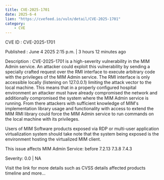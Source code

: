 ```yaml
---
title: CVE-2025-1701
date: 2025-6-4
lien: "https://cvefeed.io/vuln/detail/CVE-2025-1701"
category:
    - CVE
---
```


CVE ID : CVE-2025-1701

Published :  June 4
2025
2:15 p.m. | 3 hours
12 minutes ago

Description : CVE-2025-1701 is a high-severity vulnerability in the MIM Admin service. An attacker could exploit this vulnerability by sending a specially crafted request over the RMI interface to execute arbitrary code with the privileges of the MIM Admin service. The RMI interface is only accessible locally (listening on 127.0.0.1)
limiting the attack vector to the local machine.  This means that in a properly configured hospital environment
an attacker must have already compromised the network and additionally compromised the system where the MIM Admin service is running.  From there
attackers with sufficient knowledge of MIM's implementation
library usage
and functionality with access to extend the MIM RMI library could force the MIM Admin service to run commands on the local machine with its privileges.

Users of MIM Software products exposed via RDP or multi-user application virtualization system should take note that the system being exposed is the environment hosting the virtualized MIM client.



This issue affects MIM Admin Service: before 7.2.13
7.3.8
7.4.3

Severity: 0.0 | NA

Visit the link for more details
such as CVSS details
affected products
timeline
and more...
